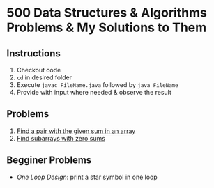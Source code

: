 # 500 Data Structures & Algorithms Problems & My Solutions to Them

## Instructions

1. Checkout code
2. `cd` in desired folder
3. Execute `javac FileName.java` followed by `java FileName`
4. Provide with input where needed & observe the result

## Problems
001. [Find a pair with the given sum in an array](https://www.techiedelight.com/find-pair-with-given-sum-array/)
002. [Find subarrays with zero sums](http://www.techiedelight.com/find-sub-array-with-0-sum/)

## Begginer Problems
- *One Loop Design*: print a star symbol in one loop